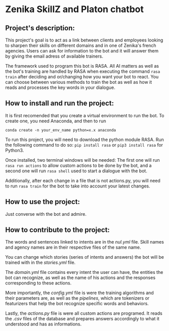 # Zenika SkillZ and Platon chatbot

## Project's description:
This project's goal is to act as a link between clients and employees looking to sharpen their skills on different domains and in one of Zenika's french agencies. Users can ask for information to the bot and it will answer them by giving the email adress of available trainers.

The framework used to program this bot is RASA. All AI matters as well as the bot's training are handled by RASA when executing the command `rasa train` after deciding and or/changing how you want your bot to react. You can choose between various methods to train the bot as well as how it reads and processes the key words in your dialogue.


## How to install and run the project:
It is first recomended that you create a virtual environment to run the bot. To create one, you need Anaconda,  and then to run 

```
conda create -n your_env_name python=x.x anaconda 
```

To run this project, you will need to download the python module RASA. Run the following command to do so: `pip install rasa` or `pip3 install rasa` for Python3.

Once installed, two terminal windows will be needed: The first one will run `rasa run actions` to allow custom actions to be done by the bot, and a second one will run `rasa shell` used to start a dialogue with the bot.

Additionally, after each change in a file that is not actions.py, you will need to run `rasa train` for the bot to take into account your latest changes.

## How to use the project:
Just converse with the bot and admire.

## How to contribute to the project:
The words and sentences linked to intents are in the _nul.yml_ file. Skill names and agency names are in their respective files of the same name.

You can change which stories (series of intents and answers) the bot will be trained with in the _stories.yml_ file.

The _domain.yml_ file contains every intent the user can have, the entities the bot can recognize, as well as the name of his actions and the responses corresponding to these actions.

More importantly, the _config.yml_ file is were the training algorithms and their parameters are, as well as the *pipelines*, which are tokenizers or featurizers that help the bot recognize specific words and behaviors.

Lastly, the _actions.py_ file is were all custom actions are programed. It reads the _.csv_ files of the database and prepares answers accordingly to what it understood and has as informations.
